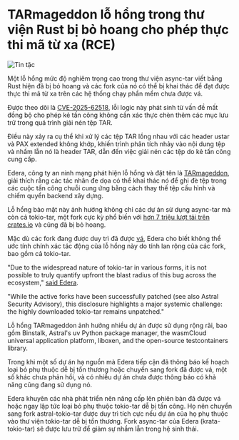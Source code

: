 # TARmageddon lỗ hổng trong thư viện Rust bị bỏ hoang cho phép thực thi mã từ xa (RCE)

![Tin tặc](https://www.bleepstatic.com/content/hl-images/2024/05/07/hacker-box.jpg)

Một lỗ hổng mức độ nghiêm trọng cao trong thư viện async-tar viết bằng Rust hiện đã bị bỏ hoang và các fork của nó có thể bị khai thác để đạt được thực thi mã từ xa trên các hệ thống chạy phần mềm chưa được vá.

Được theo dõi là [CVE-2025-62518](https://nvd.nist.gov/vuln/detail/CVE-2025-62518), lỗi logic này phát sinh từ vấn đề mất đồng bộ cho phép kẻ tấn công không cần xác thực chèn thêm các mục lưu trữ trong quá trình giải nén tệp TAR.

Điều này xảy ra cụ thể khi xử lý các tệp TAR lồng nhau với các header ustar và PAX extended không khớp, khiến trình phân tích nhảy vào nội dung tệp và nhầm lẫn nó là header TAR, dẫn đến việc giải nén các tệp do kẻ tấn công cung cấp.

Edera, công ty an ninh mạng phát hiện lỗ hổng và đặt tên là [TARmageddon](https://edera.dev/stories/tarmageddon), giải thích rằng các tác nhân đe dọa có thể khai thác nó để ghi đè tệp trong các cuộc tấn công chuỗi cung ứng bằng cách thay thế tệp cấu hình và chiếm quyền backend xây dựng.

Lỗ hổng bảo mật này ảnh hưởng không chỉ các dự án sử dụng async-tar mà còn cả tokio-tar, một fork cực kỳ phổ biến với [hơn 7 triệu lượt tải trên crates.io](https://crates.io/crates/tokio-tar) và cũng đã bị bỏ hoang.

Mặc dù các fork đang được duy trì đã được [vá](https://github.com/edera-dev/cve-tarmageddon/tree/main/patches), Edera cho biết không thể ước tính chính xác tác động của lỗ hổng này do tính lan rộng của các fork, bao gồm cả tokio-tar.

"Due to the widespread nature of tokio-tar in various forms, it is not possible to truly quantify upfront the blast radius of this bug across the ecosystem," [said Edera](https://edera.dev/stories/tarmageddon).

"While the active forks have been successfully patched (see also Astral Security Advisory), this disclosure highlights a major systemic challenge: the highly downloaded tokio-tar remains unpatched."

Lỗ hổng TARmageddon ảnh hưởng nhiều dự án được sử dụng rộng rãi, bao gồm Binstalk, Astral's uv Python package manager, the wasmCloud universal application platform, liboxen, and the open-source testcontainers library.

Trong khi một số dự án hạ nguồn mà Edera tiếp cận đã thông báo kế hoạch loại bỏ phụ thuộc dễ bị tổn thương hoặc chuyển sang fork đã được vá, một số khác chưa phản hồi, và có nhiều dự án chưa được thông báo có khả năng cũng đang sử dụng nó.

Edera khuyên các nhà phát triển nên nâng cấp lên phiên bản đã được vá hoặc ngay lập tức loại bỏ phụ thuộc tokio-tar dễ bị tấn công. Họ nên chuyển sang fork astral-tokio-tar được duy trì tích cực nếu dự án của họ phụ thuộc vào thư viện tokio-tar dễ bị tổn thương. Fork async-tar của Edera (krata-tokio-tar) sẽ được lưu trữ để giảm sự nhầm lẫn trong hệ sinh thái.